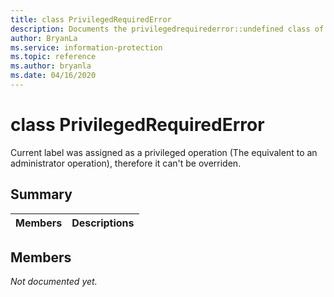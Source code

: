 ```yaml
---
title: class PrivilegedRequiredError 
description: Documents the privilegedrequirederror::undefined class of the Microsoft Information Protection (MIP) SDK.
author: BryanLa
ms.service: information-protection
ms.topic: reference
ms.author: bryanla
ms.date: 04/16/2020
---
```


# class PrivilegedRequiredError 
Current label was assigned as a privileged operation (The equivalent to an administrator operation), therefore it can't be overriden.
  
## Summary
 Members                        | Descriptions                                
--------------------------------|---------------------------------------------
  
## Members
_Not documented yet._
